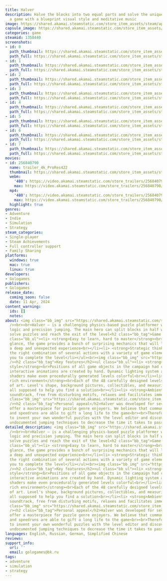 ```yaml
---
title: Halver
description: Halve the blocks into two equal parts and solve the unique puzzles in
  a game with a blueprint visual style and meditative music
image: https://shared.akamai.steamstatic.com/store_item_assets/steam/apps/1358440/header.jpg?t=1728642401
capsule_image: https://shared.akamai.steamstatic.com/store_item_assets/steam/apps/1358440/capsule_231x87.jpg?t=1728642401
categories: game
steamid: 1358440
screenshots:
- id: 0
  path_thumbnail: https://shared.akamai.steamstatic.com/store_item_assets/steam/apps/1358440/ss_fee1a6952b344a10c8d6d7848796e25561f97217.600x338.jpg?t=1728642401
  path_full: https://shared.akamai.steamstatic.com/store_item_assets/steam/apps/1358440/ss_fee1a6952b344a10c8d6d7848796e25561f97217.1920x1080.jpg?t=1728642401
- id: 1
  path_thumbnail: https://shared.akamai.steamstatic.com/store_item_assets/steam/apps/1358440/ss_28db699bd109e8a2ce3c69f30e3f7de82eff6240.600x338.jpg?t=1728642401
  path_full: https://shared.akamai.steamstatic.com/store_item_assets/steam/apps/1358440/ss_28db699bd109e8a2ce3c69f30e3f7de82eff6240.1920x1080.jpg?t=1728642401
- id: 2
  path_thumbnail: https://shared.akamai.steamstatic.com/store_item_assets/steam/apps/1358440/ss_02cde59a626f967bda1b82999ec2ca8589fe5dc3.600x338.jpg?t=1728642401
  path_full: https://shared.akamai.steamstatic.com/store_item_assets/steam/apps/1358440/ss_02cde59a626f967bda1b82999ec2ca8589fe5dc3.1920x1080.jpg?t=1728642401
- id: 3
  path_thumbnail: https://shared.akamai.steamstatic.com/store_item_assets/steam/apps/1358440/ss_44a28253cc11798c2e0db8c8575619e4779191f8.600x338.jpg?t=1728642401
  path_full: https://shared.akamai.steamstatic.com/store_item_assets/steam/apps/1358440/ss_44a28253cc11798c2e0db8c8575619e4779191f8.1920x1080.jpg?t=1728642401
- id: 4
  path_thumbnail: https://shared.akamai.steamstatic.com/store_item_assets/steam/apps/1358440/ss_8391d34cc44d473c85636637966302137de07b56.600x338.jpg?t=1728642401
  path_full: https://shared.akamai.steamstatic.com/store_item_assets/steam/apps/1358440/ss_8391d34cc44d473c85636637966302137de07b56.1920x1080.jpg?t=1728642401
- id: 5
  path_thumbnail: https://shared.akamai.steamstatic.com/store_item_assets/steam/apps/1358440/ss_28e05bf3f4cb9cd1d904bc76659b91d0cdca6a73.600x338.jpg?t=1728642401
  path_full: https://shared.akamai.steamstatic.com/store_item_assets/steam/apps/1358440/ss_28e05bf3f4cb9cd1d904bc76659b91d0cdca6a73.1920x1080.jpg?t=1728642401
- id: 6
  path_thumbnail: https://shared.akamai.steamstatic.com/store_item_assets/steam/apps/1358440/ss_432bb9ce66c39fa32aa033eb1de83a6e52c56d58.600x338.jpg?t=1728642401
  path_full: https://shared.akamai.steamstatic.com/store_item_assets/steam/apps/1358440/ss_432bb9ce66c39fa32aa033eb1de83a6e52c56d58.1920x1080.jpg?t=1728642401
- id: 7
  path_thumbnail: https://shared.akamai.steamstatic.com/store_item_assets/steam/apps/1358440/ss_10bc15f5a2ad453320e4fadbe764cdc61967c6e4.600x338.jpg?t=1728642401
  path_full: https://shared.akamai.steamstatic.com/store_item_assets/steam/apps/1358440/ss_10bc15f5a2ad453320e4fadbe764cdc61967c6e4.1920x1080.jpg?t=1728642401
movies:
- id: 256840790
  name: trailer_4k_ProRes422
  thumbnail: https://shared.akamai.steamstatic.com/store_item_assets/steam/apps/256840790/movie.293x165.jpg?t=1625132945
  webm:
    '480': https://video.akamai.steamstatic.com/store_trailers/256840790/movie480_vp9.webm?t=1625132945
    max: https://video.akamai.steamstatic.com/store_trailers/256840790/movie_max_vp9.webm?t=1625132945
  mp4:
    '480': https://video.akamai.steamstatic.com/store_trailers/256840790/movie480.mp4?t=1625132945
    max: https://video.akamai.steamstatic.com/store_trailers/256840790/movie_max.mp4?t=1625132945
  highlight: true
genres:
- Adventure
- Indie
- Simulation
- Strategy
steam_categories:
- Single-player
- Steam Achievements
- Full controller support
- Family Sharing
platforms:
  windows: true
  mac: true
  linux: true
developers:
- Gologames
publishers:
- Gologames
release_date:
  coming_soon: false
  date: 11 Apr, 2024
content_warning:
  ids: []
  notes:
about: <img class="bb_img" src="https://shared.akamai.steamstatic.com/store_item_assets/steam/apps/1358440/extras/sort_station.gif?t=1728642401"
  /><br><br>Halver — is a challenging physics-based puzzle platformer with a lot of
  logic and precision jumping. The main hero can split blocks in half with shots to
  solve puzzles and reach the exit of the level<h2 class="bb_tag">Game philosophy</h2><ul
  class="bb_ul"><li> <strong>Easy to learn, hard to master</strong><br>Simple at first
  glance, the game provides a bunch of surprising mechanics that will lead you to
  a deep and unexpected experience<br></li><li> <strong>Strategic thinking</strong><br>Only
  the right combination of several actions with a variety of game elements will allow
  you to complete the level</li></ul><br><img class="bb_img" src="https://shared.akamai.steamstatic.com/store_item_assets/steam/apps/1358440/extras/gutter.gif?t=1728642401"
  /><h2 class="bb_tag">Key features</h2><ul class="bb_ul"><li> <strong>Blueprint visual
  style</strong><br>Positions of all game objects in the campaign had calculated and
  interactive animations are created by hand. Dynamic lighting system and parallax
  shaders make even procedurally generated levels colorful<br></li><li> <strong>Detail
  rich environment</strong><br>Each of the 48 carefully designed levels is a work
  of art. Level's shape, background pictures, collectibles, and measuring lines are
  all supposed to help you find a solution<br></li><li> <strong>Ambient music accompaniment</strong><br>Meditative
  soundtrack, free from disturbing motifs, relaxes and facilitates immersion</li></ul><br><img
  class="bb_img" src="https://shared.akamai.steamstatic.com/store_item_assets/steam/apps/1358440/extras/milky_way.gif?t=1728642401"
  /><h2 class="bb_tag">Personal appeal</h2>Halver was developed for seven years to
  offer a masterpiece for puzzle genre enjoyers. We believe that community-made levels
  and speedruns are able to gift a long life to the game<br><br>Therefore please welcome
  to invent your own wonderful puzzles with the level editor and discover secret,
  undocumented jumping techniques to decrease the time it takes to pass a campaign<br><br>
detailed_description: <img class="bb_img" src="https://shared.akamai.steamstatic.com/store_item_assets/steam/apps/1358440/extras/sort_station.gif?t=1728642401"
  /><br><br>Halver — is a challenging physics-based puzzle platformer with a lot of
  logic and precision jumping. The main hero can split blocks in half with shots to
  solve puzzles and reach the exit of the level<h2 class="bb_tag">Game philosophy</h2><ul
  class="bb_ul"><li> <strong>Easy to learn, hard to master</strong><br>Simple at first
  glance, the game provides a bunch of surprising mechanics that will lead you to
  a deep and unexpected experience<br></li><li> <strong>Strategic thinking</strong><br>Only
  the right combination of several actions with a variety of game elements will allow
  you to complete the level</li></ul><br><img class="bb_img" src="https://shared.akamai.steamstatic.com/store_item_assets/steam/apps/1358440/extras/gutter.gif?t=1728642401"
  /><h2 class="bb_tag">Key features</h2><ul class="bb_ul"><li> <strong>Blueprint visual
  style</strong><br>Positions of all game objects in the campaign had calculated and
  interactive animations are created by hand. Dynamic lighting system and parallax
  shaders make even procedurally generated levels colorful<br></li><li> <strong>Detail
  rich environment</strong><br>Each of the 48 carefully designed levels is a work
  of art. Level's shape, background pictures, collectibles, and measuring lines are
  all supposed to help you find a solution<br></li><li> <strong>Ambient music accompaniment</strong><br>Meditative
  soundtrack, free from disturbing motifs, relaxes and facilitates immersion</li></ul><br><img
  class="bb_img" src="https://shared.akamai.steamstatic.com/store_item_assets/steam/apps/1358440/extras/milky_way.gif?t=1728642401"
  /><h2 class="bb_tag">Personal appeal</h2>Halver was developed for seven years to
  offer a masterpiece for puzzle genre enjoyers. We believe that community-made levels
  and speedruns are able to gift a long life to the game<br><br>Therefore please welcome
  to invent your own wonderful puzzles with the level editor and discover secret,
  undocumented jumping techniques to decrease the time it takes to pass a campaign<br><br>
languages: English, Russian, German, Simplified Chinese
reviews:
support_info:
  url: ''
  email: gologames@bk.ru
tags:
- adventure
- simulation
- strategy
---
```

